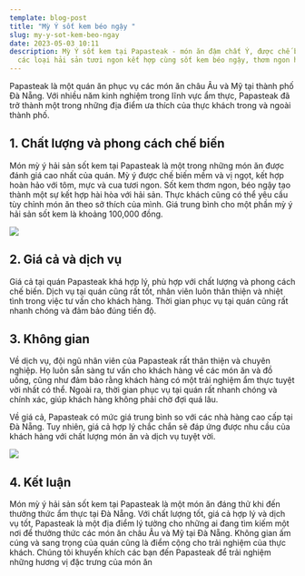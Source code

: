```yaml
---
template: blog-post
title: "Mỳ Ý sốt kem béo ngậy "
slug: my-y-sot-kem-beo-ngay
date: 2023-05-03 10:11
description: Mỳ Ý sốt kem tại Papasteak - món ăn đậm chất Ý, được chế biến từ
  các loại hải sản tươi ngon kết hợp cùng sốt kem béo ngậy, thơm ngon hấp dẫn.
---
```

Papasteak là một quán ăn phục vụ các món ăn châu Âu và Mỹ tại thành phố Đà Nẵng. Với nhiều năm kinh nghiệm trong lĩnh vực ẩm thực, Papasteak đã trở thành một trong những địa điểm ưa thích của thực khách trong và ngoài thành phố.

## 1﻿. Chất lượng và phong cách chế biến

Món mỳ ý hải sản sốt kem tại Papasteak là một trong những món ăn được đánh giá cao nhất của quán. Mỳ ý được chế biến mềm và vị ngọt, kết hợp hoàn hảo với tôm, mực và cua tươi ngon. Sốt kem thơm ngon, béo ngậy tạo thành một sự kết hợp hài hòa với hải sản. Thực khách cũng có thể yêu cầu tùy chỉnh món ăn theo sở thích của mình. Giá trung bình cho một phần mỳ ý hải sản sốt kem là khoảng 100,000 đồng.

![](/assets/cach-lam-my-y-sot-kem-hai-san-5.jpg)

## 2﻿. Giá cả và dịch vụ

Giá cả tại quán Papasteak khá hợp lý, phù hợp với chất lượng và phong cách chế biến. Dịch vụ tại quán cũng rất tốt, nhân viên luôn thân thiện và nhiệt tình trong việc tư vấn cho khách hàng. Thời gian phục vụ tại quán cũng rất nhanh chóng và đảm bảo đúng tiến độ.

## 3﻿. Không gian

Về dịch vụ, đội ngũ nhân viên của Papasteak rất thân thiện và chuyên nghiệp. Họ luôn sẵn sàng tư vấn cho khách hàng về các món ăn và đồ uống, cũng như đảm bảo rằng khách hàng có một trải nghiệm ẩm thực tuyệt vời nhất có thể. Ngoài ra, thời gian phục vụ tại quán rất nhanh chóng và chính xác, giúp khách hàng không phải chờ đợi quá lâu.

Về giá cả, Papasteak có mức giá trung bình so với các nhà hàng cao cấp tại Đà Nẵng. Tuy nhiên, giá cả hợp lý chắc chắn sẽ đáp ứng được nhu cầu của khách hàng với chất lượng món ăn và dịch vụ tuyệt vời.

![](/assets/getlstd-property-photo.jpg)

## 4﻿. Kết luận

Món mỳ ý hải sản sốt kem tại Papasteak là một món ăn đáng thử khi đến thưởng thức ẩm thực tại Đà Nẵng. Với chất lượng tốt, giá cả hợp lý và dịch vụ tốt, Papasteak là một địa điểm lý tưởng cho những ai đang tìm kiếm một nơi để thưởng thức các món ăn châu Âu và Mỹ tại Đà Nẵng. Không gian ấm cúng và sang trọng của quán cũng là điểm cộng cho trải nghiệm của thực khách. Chúng tôi khuyến khích các bạn đến Papasteak để trải nghiệm những hương vị đặc trưng của món ăn